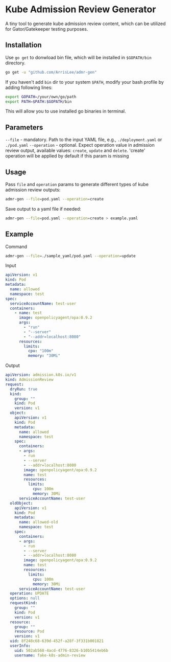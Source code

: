 # Kube Admission Review Generator
A tiny tool to generate kube admission review content, which can be utilized for Gator/Gatekeeper testing purposes.

## Installation

Use `go get` to donwload bin file, which will be installed in `$GOPATH/bin` directory.

```sh
go get -u "github.com/ArrisLee/admr-gen"
```

If you haven't add `bin` dir to your system `$PATH`, modify your bash profile by adding following lines:

```sh
export GOPATH=/your/own/go/path
export PATH=$PATH:$GOPATH/bin

```
This will allow you to use installed go binaries in terminal.


## Parameters

`--file` - mandatory. Path to the input YAML file, e.g., `./deployment.yaml` or `./pod.yaml`
`--operation` - optional. Expect operation value in admission review output, available values: `create`, `update` and `delete`. 'create' operation will be applied by default if this param is missing


## Usage

Pass `file` and `operation` params to generate different types of kube admission review outputs:

```sh
admr-gen --file=pod.yaml --operation=create
```
Save output to a yaml file if needed:

```sh
admr-gen --file=pod.yaml --operation=create > example.yaml
```


## Example

Command

```sh
admr-gen --file=./sample_yaml/pod.yaml --operation=update
```

Input

```yaml
apiVersion: v1
kind: Pod
metadata:
  name: allowed
  namespace: test
spec:
  serviceAccountName: test-user
  containers:
    - name: test
      image: openpolicyagent/opa:0.9.2
      args:
        - "run"
        - "--server"
        - "--addr=localhost:8080"
      resources:
        limits:
          cpu: "100m"
          memory: "30Mi"
```

Output

```yaml
apiVersion: admission.k8s.io/v1
kind: AdmissionReview
request:
  dryRun: true
  kind:
    group: ""
    kind: Pod
    version: v1
  object:
    apiVersion: v1
    kind: Pod
    metadata:
      name: allowed
      namespace: test
    spec:
      containers:
      - args:
        - run
        - --server
        - --addr=localhost:8080
        image: openpolicyagent/opa:0.9.2
        name: test
        resources:
          limits:
            cpu: 100m
            memory: 30Mi
      serviceAccountName: test-user
  oldObject:
    apiVersion: v1
    kind: Pod
    metadata:
      name: allowed-old
      namespace: test
    spec:
      containers:
      - args:
        - run
        - --server
        - --addr=localhost:8080
        image: openpolicyagent/opa:0.9.2
        name: test
        resources:
          limits:
            cpu: 100m
            memory: 30Mi
      serviceAccountName: test-user
  operation: UPDATE
  options: null
  requestKind:
    group: ""
    kind: Pod
    version: v1
  resource:
    group: ""
    resource: Pod
    version: v1
  uid: 8f248c68-639d-452f-a28f-3f331b001821
  userInfo:
    uid: 502ab568-4acd-4776-8326-b10b5414eb6b
    username: fake-k8s-admin-review
```
